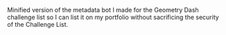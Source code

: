 Minified version of the metadata bot I made for the Geometry Dash challenge list so I can list it on my portfolio without sacrificing the security of the Challenge List. 
